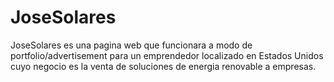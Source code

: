 # JoseSolares
JoseSolares es una pagina web que funcionara a modo de portfolio/advertisement para un emprendedor localizado en Estados Unidos cuyo negocio es la venta de soluciones de energia renovable a empresas.
